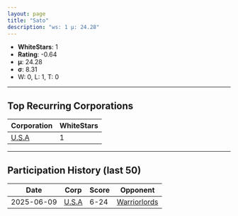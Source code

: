 ```yaml
---
layout: page
title: "Sato"
description: "ws: 1 μ: 24.28"
---
```

- **WhiteStars**: 1
- **Rating**: -0.64
- **μ**: 24.28  
- **σ**: 8.31
- W: 0, L: 1, T: 0

---

## Top Recurring Corporations

| Corporation | WhiteStars |
| --- | --- |
| [U\.S\.A](https://ws.tsl.rocks/corp/6d7a18e9893736881762a4e1b687b55e7311d367267ff5a9cc8e45722b14ea06/) | 1 |

---

## Participation History (last 50)

| Date | Corp | Score | Opponent |
| --- | --- | --- | --- |
| 2025-06-09 | [U\.S\.A](https://ws.tsl.rocks/corp/6d7a18e9893736881762a4e1b687b55e7311d367267ff5a9cc8e45722b14ea06/) | 6-24 | [Warriorlords](https://ws.tsl.rocks/corp/a78c29b9e1c9f793205ba10d796dcabc114ef43d86f0bd34a43a56dc6da768aa/) |